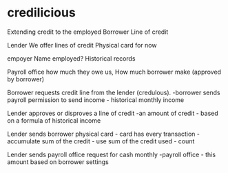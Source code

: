 # credilicious
Extending credit to the employed
Borrower
Line of credit



Lender
We offer lines of credit
Physical card for now


 empoyer
Name
employed?
Historical records


Payroll office
how much they owe us,
How much borrower make (approved by borrower)



Borrower requests credit line from the lender (credulous). 
	-borrower sends payroll permission to send income
	- historical monthly income

Lender approves or disproves a line of credit
	-an amount of credit
	- based on a formula of historical income

Lender sends borrower physical card
	- card has every transaction
	- accumulate sum of the credit
	- use sum of the credit used
	- count


Lender sends payroll office request for cash monthly
	-payroll office
	- this amount based on borrower settings
